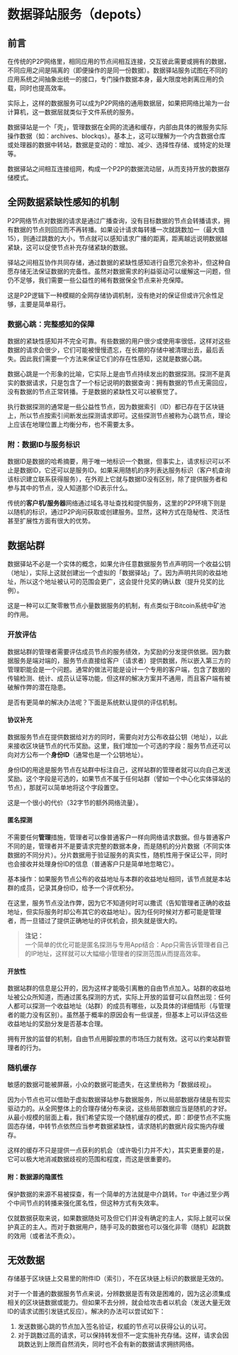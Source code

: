 # 数据驿站服务（depots）

## 前言

在传统的P2P网络里，相同应用的节点间相互连接，交互彼此需要或拥有的数据，不同应用之间是隔离的（即便操作的是同一份数据）。数据驿站服务试图在不同的应用系统之间抽象出统一的接口，专门操作数据本身，最大限度地剥离应用的负载，同时也提高效率。

实际上，这样的数据服务可以成为P2P网络的通用数据层，如果把网络比喻为一台计算机，这一数据层就类似于文件系统的服务。

数据驿站是一个「壳」，管理数据在全网的流通和缓存，内部由具体的微服务实际操作数据（如：archives、blockqs）。基本上，这可以理解为一个内含数据仓库或处理器的数据中转站，数据是变动的：增加、减少、选择性存储、或特定的处理等。

数据驿站之间相互连接组网，构成一个P2P的数据流动层，从而支持开放的数据存储模式。


## 全网数据紧缺性感知的机制

P2P网络节点对数据的请求是通过广播查询，没有目标数据的节点会转播请求，拥有数据的节点则回应而不再转播。如果设计请求每转播一次就跳数加一（最大值15），则通过跳数的大小，节点就可以感知请求广播的距离，距离越远说明数据越紧缺，这可以促使节点补充存储紧缺的数据。

驿站之间相互协作共同存储，通过数据的紧缺性感知进行自愿冗余弥补，但这种自愿存储无法保证数据的完备性。虽然对数据需求的利益驱动可以缓解这一问题，但仍不足够，我们需要一些公益性的稀有数据保全节点来补充保障。

这是P2P逻辑下一种模糊的全网存储协调机制，没有绝对的保证但或许冗余性足够，主要是简单易行。


### 数据心跳：完整感知的保障

数据的紧缺性感知并不完全可靠。有些数据的用户很少或使用率很低，这样对这些数据的请求会很少，它们可能被慢慢遗忘，在长期的存储中被清理出去，最后丢失。因此我们需要一个方法来保证它们的存在性感知，这就是数据心跳。

数据心跳是一个形象的比喻，它实际上是由节点持续发出的数据探测。探测不是真实的数据请求，只是包含了一个标记说明的数据查询：拥有数据的节点无需回应，没有数据的节点正常转播。于是数据的紧缺性又可以被察觉了。

执行数据探测的通常是一些公益性节点，因为数据索引（ID）都已存在于区块链上，所以节点按索引间断发出探测请求即可。这些探测节点被称为心跳节点，理论上应该在地理位置上均衡分布，也不需要太多。


### 附：数据ID与服务标识

数据ID是数据的哈希摘要，用于唯一地标识一个数据，但事实上，请求标识可以不止是数据ID，它还可以是服务ID。如果采用随机的序列表达服务标识（客户机查询该标识建立联系获得服务），在外观上它就与数据ID没有区别，除了提供服务者和参与其中的节点，没人知道那个ID表示什么。

传统的**客户机/服务器**网络通过域名寻址查找和提供服务，这里的P2P环境下则是以随机的标识，通过P2P询问获取或创建服务。显然，这种方式在隐秘性、灵活性甚至扩展性方面有很大的优势。


## 数据站群

数据驿站不必是一个实体的概念，如果允许任意数据服务节点声明同一个收益公钥（地址），实际上这就创建出一个虚拟的「数据驿站」了。因为声明共同的收益地址，所以这个地址被认可的范围会更广，这会提什兑奖的确认数（提升兑奖的比例）。

这是一种可以汇聚零散节点小量数据服务的机制，有点类似于Bitcoin系统中矿池的作用。


### 开放评估

数据站群的管理者需要评估成员节点的服务绩效，为奖励的分发提供依据。因为数据服务是端对端的，服务节点直接给客户（请求者）提供数据，所以嵌入第三方的管理职能会是一个问题。通常的做法可能是设计一个专用的客户端，包含了数据的传输检测、统计、成员认证等功能，但这样的解决方案并不通用，而且客户端有被破解作弊的潜在隐患。

是否有更简单的解决办法呢？下面是系统默认提供的评估机制。


#### 协议补充

数据服务节点在提供数据给对方的同时，需要向对方公布收益公钥（地址），以此来接收区块链节点的代币奖励。这里，我们增加一个可选的字段：服务节点还可以向对方公布一个**身份ID**（通常也是一个公钥地址）。

身份ID的用途是服务节点在站群中标注自己，这样站群的管理者就可以向自己发送奖励。这个字段是可选的，如果节点不属于任何站群（譬如一个中心化实体驿站的节点），那就可以简单地将这个字段置空。

这是一个很小的代价（32字节的额外网络流量）。


#### 匿名探测

不需要任何**管理**措施，管理者可以像普通客户一样向网络请求数据。但与普通客户不同的是，管理者并不是要请求完整的数据本身，而是随机的分片数据（不同实体数据的不同分片）。分片数据用于验证服务的真实性，随机性用于保证公平，同时也会接收并处理身份ID的信息（普通客户只是简单地忽略它）。

基本操作：如果服务节点公布的收益地址与本群的收益地址相同，该节点就是本站群的成员，记录其身份ID，给予一个评优积分。

在这里，服务节点没法作弊，因为它不知道何时可以撒谎（告知管理者正确的收益地址，但实际服务时却公布其它的收益地址）。因为任何时候对方都可能是管理者，而一旦错过了提供正确地址的评优机会，损失就是很大的。

> **注记：**<br>
> 一个简单的优化可能是匿名探测与专用App结合：App只需告诉管理者自己的IP地址，这样就可以大幅缩小管理者的探测范围从而提高效率。


#### 开放性

数据站群的信息是公开的，因为这样才能吸引离散的自由节点加入。站群的收益地址被公众所知道，而通过匿名探测的方式，实际上开放的监督可以自然出现：任何人都可以探测一个收益地址（站群）的成员有哪些，以及具体的详细情形（与管理者的能力没有区别）。虽然基于概率的原因会有一些误差，但基本上可以评估这些收益地址的奖励分发是否基本合理。

拥有开放的监督的机制，自由节点用脚投票的市场压力就有效。这可以约束站群管理者的行为。


### 随机缓存

敏感的数据可能被屏蔽，小众的数据可能遗失，在这里统称为「数据歧视」。

因为小节点也可以借助于虚拟数据驿站参与数据服务，所以局部数据存储是有现实驱动力的。从全网整体上的合理存储分布来说，这些局部数据应当是随机的才好。从最小规模的层面上看，我们希望实现一个随机缓存的模式，即：即便节点不实施固态存储，中转节点依然应当参考数据紧缺性，请求随机的数据片段实施内存缓存。

这样的缓存不只是提供一点获利的机会（或许吸引力并不大），其实更重要的是，它可以极大地消减数据歧视的范围和程度，而这是很重要的。


#### 附：数据源的隐匿性

保护数据的来源不易被探查，有一个简单的方法就是中介跳转。`Tor` 中通过至少两个中间节点的转播来强化匿名性，但这种方式有失效率。

仅就数据获取来说，如果数据随处可及但它们并没有确定的主人，实际上就可以保护真正的主人。而对于数据用户，随手可及的数据也可以强化非零（随机）起跳数的效用（或者法不责众）。


## 无效数据

存储基于区块链上交易里的附件ID（索引），不在区块链上标识的数据是无效的。

对于一个普通的数据服务节点来说，分辨数据是否有效是困难的，因为这必须集成相关的区块链数据或能力。但如果不去分辨，就会给攻击者以机会（发送大量无效ID的请求试图引发链式反应）。解决的办法可以尝试如下：

1. 发送数据心跳的节点加入签名验证，权威的节点可以获得公认的认可。
2. 对于跳数过高的请求，可以保持转发但不一定实施补充存储。这样，请求会因跳数达到上限而自然消失，同时也不会有新的数据请求拥挤网络。
